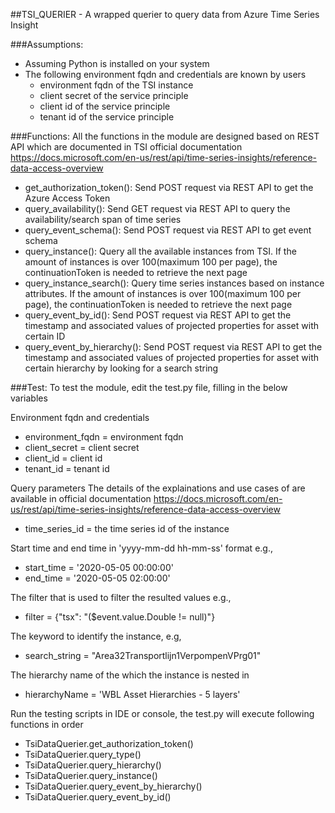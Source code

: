 ##TSI_QUERIER - A wrapped querier to query data from Azure Time Series Insight  

###Assumptions:
* Assuming Python is installed on your system
* The following environment fqdn and credentials are known by users
  * environment fqdn of the TSI instance
  * client secret of the service principle
  * client id of the service principle 
  * tenant id of the service principle

###Functions:
All the functions in the module are designed based on REST API which are documented in TSI official documentation https://docs.microsoft.com/en-us/rest/api/time-series-insights/reference-data-access-overview
* get_authorization_token(): Send POST request via REST API to get the Azure Access Token
* query_availability(): Send GET request via REST API to query the availability/search span of time series
* query_event_schema(): Send POST request via REST API to get event schema
* query_instance(): Query all the available instances from TSI. If the amount of instances is over 100(maximum 100 per page), the continuationToken is needed to retrieve the next page
* query_instance_search():  Query time series instances based on instance attributes. If the amount of instances is over 100(maximum 100 per page), the continuationToken is needed to retrieve the next page
* query_event_by_id(): Send POST request via REST API to get the timestamp and associated values of projected properties for asset with certain ID
* query_event_by_hierarchy(): Send POST request via REST API to get the timestamp and associated values of projected properties for asset with certain hierarchy by looking for a search string 

###Test:
To test the module, edit the test.py file, filling in the below variables

Environment fqdn and credentials
* environment_fqdn = environment fqdn
* client_secret = client secret
* client_id = client id
* tenant_id = tenant id

Query parameters
The details of the explainations and use cases of are available in official documentation https://docs.microsoft.com/en-us/rest/api/time-series-insights/reference-data-access-overview

* time_series_id = the time series id of the instance
  
Start time and end time in 'yyyy-mm-dd hh-mm-ss' format e.g.,
* start_time = '2020-05-05 00:00:00'
* end_time = '2020-05-05 02:00:00'

The filter that is used to filter the resulted values e.g., 
* filter = {"tsx": "($event.value.Double != null)"}
  
The keyword to identify the instance, e.g,   
* search_string = "Area32Transportlijn1VerpompenVPrg01"
  
The hierarchy name of the which the instance is nested in
* hierarchyName = 'WBL Asset Hierarchies -  5 layers'

Run the testing scripts in IDE or console, the test.py will execute following functions in order
* TsiDataQuerier.get_authorization_token()
* TsiDataQuerier.query_type()
* TsiDataQuerier.query_hierarchy()
* TsiDataQuerier.query_instance()
* TsiDataQuerier.query_event_by_hierarchy()
* TsiDataQuerier.query_event_by_id()




